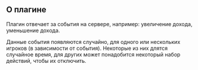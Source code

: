 ## О плагине
Плагин отвечает за события на сервере, например: увеличение дохода, уменьшение дохода.

Данные события появляются случайно, для одного или нескольких игроков (в зависимости от события). Некоторые из них длятся случайное время, для других может понадобится некоторый набор действий, чтобы их отключить.
